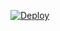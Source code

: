 

[![Deploy](https://www.herokucdn.com/deploy/button.png)](https://dashboard.heroku.com/new?template=https://github.com/dfrerw/0715dsfhwg1)

